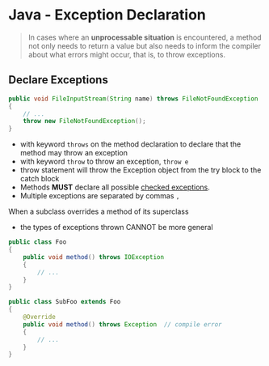 # Java - Exception Declaration

> In cases where an **unprocessable situation** is encountered, a method not only needs to return a value but also needs to inform the compiler about what errors might occur, that is, to throw exceptions.

## Declare Exceptions



```java
public void FileInputStream(String name) throws FileNotFoundException
{
    // ...
    throw new FileNotFoundException();
}
```

- with keyword `throws` on the method declaration to declare that the method may throw an exception
- with keyword `throw` to throw an exception, `throw e`
- throw statement will throw the Exception object from the try block to the catch block
- Methods **MUST** declare all possible [checked exceptions](java-checked-and-unchecked-exception.md).
- Multiple exceptions are separated by commas `,`

When a subclass overrides a method of its superclass

- the types of exceptions thrown CANNOT be more general

```java
public class Foo
{
    public void method() throws IOException
    {
        // ...
    }
}

public class SubFoo extends Foo
{
    @Override
    public void method() throws Exception  // compile error
    {
        // ...
    }
}
```
